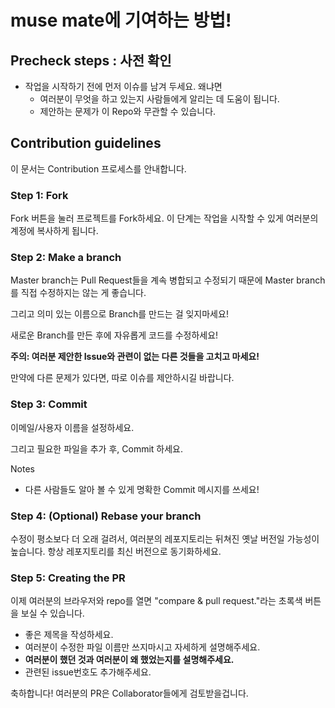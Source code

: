 # muse mate에 기여하는 방법!

## Precheck steps : 사전 확인

* 작업을 시작하기 전에 먼저 이슈를 남겨 두세요. 왜냐면
  * 여러분이 무엇을 하고 있는지 사람들에게 알리는 데 도움이 됩니다.
  * 제안하는 문제가 이 Repo와 무관할 수 있습니다.

## Contribution guidelines

이 문서는 Contribution 프로세스를 안내합니다.

### Step 1: Fork

Fork 버튼을 눌러 프로젝트를 Fork하세요. 이 단계는 작업을 시작할 수 있게 여러분의 계정에 복사하게 됩니다.

### Step 2: Make a branch

Master branch는 Pull Request들을 계속 병합되고 수정되기 때문에 Master branch를 직접 수정하지는 않는 게 좋습니다. 

그리고 의미 있는 이름으로 Branch를 만드는 걸 잊지마세요!

새로운 Branch를 만든 후에 자유롭게 코드를 수정하세요!

**주의: 여러분 제안한 Issue와 관련이 없는 다른 것들을 고치고 마세요!**

만약에 다른 문제가 있다면, 따로 이슈를 제안하시길 바랍니다. 

### Step 3: Commit

이메일/사용자 이름을 설정하세요.

그리고 필요한 파일을 추가 후, Commit 하세요.

Notes
* 다른 사람들도 알아 볼 수 있게 명확한 Commit 메시지를 쓰세요!

### Step 4: (Optional) Rebase your branch

수정이 평소보다 더 오래 걸려서, 여러분의 레포지토리는 뒤쳐진 옛날 버전일 가능성이 높습니다. 항상 레포지토리를 최신 버전으로 동기화하세요.

### Step 5: Creating the PR
이제 여러분의 브라우저와 repo를 열면 "compare & pull request."라는 초록색 버튼을 보실 수 있습니다.

* 좋은 제목을 작성하세요.
* 여러분이 수정한 파일 이름만 쓰지마시고 자세하게 설명해주세요.
* **여러분이 했던 것과 여러분이 왜 했었는지를 설명해주세요.**
* 관련된 issue번호도 추가해주세요.

축하합니다! 여러분의 PR은 Collaborator들에게 검토받을겁니다.  

